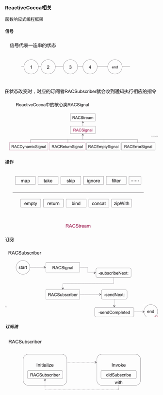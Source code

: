 ### ReactiveCocoa相关
函数响应式编程框架

#### 信号

 ![](./img/Snip20190311_136.png)


![](./img/Snip20190311_134.png)



#### 操作

 ![](./img/Snip20190311_135.png)
 
#### 订阅

 ![](./img/Snip20190311_137.png)
 
 
##### 订阅流

 ![](./img/Snip20190311_138.png)